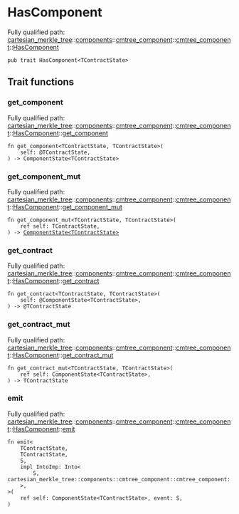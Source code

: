 # HasComponent

Fully qualified path: [cartesian_merkle_tree](./cartesian_merkle_tree.md)::[components](./cartesian_merkle_tree-components.md)::[cmtree_component](./cartesian_merkle_tree-components-cmtree_component.md)::[cmtree_component](./cartesian_merkle_tree-components-cmtree_component-cmtree_component.md)::[HasComponent](./cartesian_merkle_tree-components-cmtree_component-cmtree_component-HasComponent.md)

<pre><code class="language-cairo">pub trait HasComponent&lt;TContractState&gt;</code></pre>

## Trait functions

### get_component

Fully qualified path: [cartesian_merkle_tree](./cartesian_merkle_tree.md)::[components](./cartesian_merkle_tree-components.md)::[cmtree_component](./cartesian_merkle_tree-components-cmtree_component.md)::[cmtree_component](./cartesian_merkle_tree-components-cmtree_component-cmtree_component.md)::[HasComponent](./cartesian_merkle_tree-components-cmtree_component-cmtree_component-HasComponent.md)::[get_component](./cartesian_merkle_tree-components-cmtree_component-cmtree_component-HasComponent.md#get_component)

<pre><code class="language-cairo">fn get_component&lt;TContractState, TContractState&gt;(
    self: @TContractState,
) -&gt; ComponentState&lt;TContractState&gt;</code></pre>


### get_component_mut

Fully qualified path: [cartesian_merkle_tree](./cartesian_merkle_tree.md)::[components](./cartesian_merkle_tree-components.md)::[cmtree_component](./cartesian_merkle_tree-components-cmtree_component.md)::[cmtree_component](./cartesian_merkle_tree-components-cmtree_component-cmtree_component.md)::[HasComponent](./cartesian_merkle_tree-components-cmtree_component-cmtree_component-HasComponent.md)::[get_component_mut](./cartesian_merkle_tree-components-cmtree_component-cmtree_component-HasComponent.md#get_component_mut)

<pre><code class="language-cairo">fn get_component_mut&lt;TContractState, TContractState&gt;(
    ref self: TContractState,
) -&gt; <a href="cartesian_merkle_tree-components-cmtree_component-cmtree_component-ComponentState.html">ComponentState&lt;TContractState&gt;</a></code></pre>


### get_contract

Fully qualified path: [cartesian_merkle_tree](./cartesian_merkle_tree.md)::[components](./cartesian_merkle_tree-components.md)::[cmtree_component](./cartesian_merkle_tree-components-cmtree_component.md)::[cmtree_component](./cartesian_merkle_tree-components-cmtree_component-cmtree_component.md)::[HasComponent](./cartesian_merkle_tree-components-cmtree_component-cmtree_component-HasComponent.md)::[get_contract](./cartesian_merkle_tree-components-cmtree_component-cmtree_component-HasComponent.md#get_contract)

<pre><code class="language-cairo">fn get_contract&lt;TContractState, TContractState&gt;(
    self: @ComponentState&lt;TContractState&gt;,
) -&gt; @TContractState</code></pre>


### get_contract_mut

Fully qualified path: [cartesian_merkle_tree](./cartesian_merkle_tree.md)::[components](./cartesian_merkle_tree-components.md)::[cmtree_component](./cartesian_merkle_tree-components-cmtree_component.md)::[cmtree_component](./cartesian_merkle_tree-components-cmtree_component-cmtree_component.md)::[HasComponent](./cartesian_merkle_tree-components-cmtree_component-cmtree_component-HasComponent.md)::[get_contract_mut](./cartesian_merkle_tree-components-cmtree_component-cmtree_component-HasComponent.md#get_contract_mut)

<pre><code class="language-cairo">fn get_contract_mut&lt;TContractState, TContractState&gt;(
    ref self: ComponentState&lt;TContractState&gt;,
) -&gt; TContractState</code></pre>


### emit

Fully qualified path: [cartesian_merkle_tree](./cartesian_merkle_tree.md)::[components](./cartesian_merkle_tree-components.md)::[cmtree_component](./cartesian_merkle_tree-components-cmtree_component.md)::[cmtree_component](./cartesian_merkle_tree-components-cmtree_component-cmtree_component.md)::[HasComponent](./cartesian_merkle_tree-components-cmtree_component-cmtree_component-HasComponent.md)::[emit](./cartesian_merkle_tree-components-cmtree_component-cmtree_component-HasComponent.md#emit)

<pre><code class="language-cairo">fn emit&lt;
    TContractState,
    TContractState,
    S,
    impl IntoImp: Into&lt;
        S, cartesian_merkle_tree::components::cmtree_component::cmtree_component::Event,
    &gt;,
&gt;(
    ref self: ComponentState&lt;TContractState&gt;, event: S,
)</code></pre>


